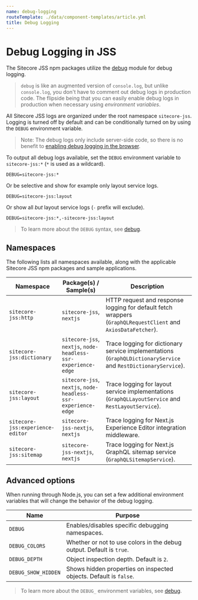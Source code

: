 ```yaml
---
name: debug-logging
routeTemplate: ./data/component-templates/article.yml
title: Debug Logging
---
```

# Debug Logging in JSS

The Sitecore JSS npm packages utilize the [debug](https://www.npmjs.com/package/debug) module for debug logging.

> `debug` is like an augmented version of `console.log`, but unlike `console.log`, you don't have to comment out debug logs in production code. The flipside being that you can easily enable debug logs in production when necessary using _environment variables_.

All Sitecore JSS logs are organized under the root namespace `sitecore-jss`. Logging is turned off by default and can be conditionally turned on by using the `DEBUG` environment variable.

> Note: The debug logs only include server-side code, so there is no benefit to [enabling debug logging in the browser](https://www.npmjs.com/package/debug#browser-support).

To output all debug logs available, set the `DEBUG` environment variable to `sitecore-jss:*` (`*` is used as a wildcard).

```
DEBUG=sitecore-jss:*
```

Or be selective and show for example only layout service logs.

```
DEBUG=sitecore-jss:layout
```

Or show all _but_ layout service logs (`-` prefix will exclude).

```
DEBUG=sitecore-jss:*,-sitecore-jss:layout
```

> To learn more about the `DEBUG` syntax, see [debug](https://www.npmjs.com/package/debug#wildcards).

## Namespaces

The following lists all namespaces available, along with the applicable Sitecore JSS npm packages and sample applications.

| Namespace | Package(s) / Sample(s) | Description |
| --- | --- | --- |
| `sitecore-jss:http` | `sitecore-jss`, `nextjs` | HTTP request and response logging for default fetch wrappers (`GraphQLRequestClient` and `AxiosDataFetcher`). |
| `sitecore-jss:dictionary` | `sitecore-jss`, `nextjs`, `node-headless-ssr-experience-edge` | Trace logging for dictionary service implementations (`GraphQLDictionaryService` and `RestDictionaryService`). |
| `sitecore-jss:layout` | `sitecore-jss`, `nextjs`, `node-headless-ssr-experience-edge` | Trace logging for layout service implementations (`GraphQLLayoutService` and `RestLayoutService`). |
| `sitecore-jss:experience-editor` | `sitecore-jss-nextjs`, `nextjs` | Trace logging for Next.js Experience Editor integration middleware. |
| `sitecore-jss:sitemap` | `sitecore-jss-nextjs`, `nextjs` | Trace logging for Next.js GraphQL sitemap service (`GraphQLSitemapService`). |

## Advanced options

When running through Node.js, you can set a few additional environment variables that will change the behavior of the debug logging.

| Name | Purpose |
| --- | --- |
| `DEBUG` |	Enables/disables specific debugging namespaces. |
| `DEBUG_COLORS` |	Whether or not to use colors in the debug output. Default is `true`. |
| `DEBUG_DEPTH` |	Object inspection depth. Default is `2`. |
| `DEBUG_SHOW_HIDDEN` |	Shows hidden properties on inspected objects. Default is `false`. |

> To learn more about the `DEBUG_` environment variables, see [debug](https://www.npmjs.com/package/debug#environment-variables).
